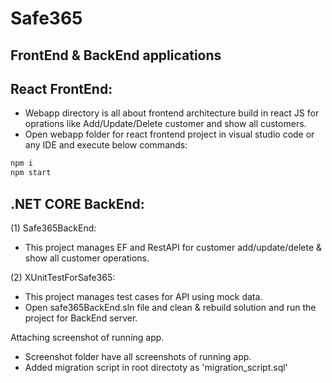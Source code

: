 # Safe365
## FrontEnd & BackEnd applications 




## React FrontEnd:
- Webapp directory is all about frontend architecture build in react JS for oprations like Add/Update/Delete customer and show all customers.
- Open webapp folder for react frontend project in visual studio code or any IDE and execute below commands:
```sh
npm i
npm start
```

## .NET CORE BackEnd:

(1)	Safe365BackEnd: 

- This project manages EF and RestAPI for customer add/update/delete & show all customer operations.

(2) XUnitTestForSafe365:

- This project manages test cases for API using mock data. 
- Open safe365BackEnd.sln file and clean & rebuild solution and run the project for BackEnd server.


Attaching screenshot of running app.

- Screenshot folder have all screenshots of running app.
- Added migration script in root directoty as 'migration_script.sql'
